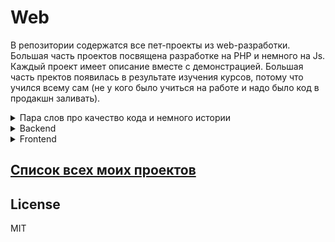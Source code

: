 # Web

В репозитории содержатся все пет-проекты из web-разработки. Большая часть  проектов посвящена разработке на PHP и немного на Js. Каждый проект имеет описание вместе с демонстрацией. Большая часть пректов появилась в результате изучения курсов, потому что учился всему сам (не у кого было учиться на работе и надо было код в продакшн заливать).

<details>
  <summary>Пара слов про качество кода и немного истории</summary>
  
  Web-разработка стала для меня одной из любимых сфер программирования с декабря 2017 г. До этого пробовал себя компьютерном зрении, машинном обучении - не зацепило. С/С++, Java, Python - языки с которыми я сталкивался в ходе поиска. 
  
  Коммерческой разработкой начал заниматься с мая 2018 совмещая с учёбой в вузе. В период учёбы кодил как мог, применяя в бою недавно прочитанное или что-то нарушающее принципы хорошего кода.
  
  Серъёзной разработкой с контролем качества кода я смог только в сентябре 2019 после выпуска из вуза смены пары мест работы. Full-time я работал как Flutter-разработчик в [Progressive Mobile][Pmobi] до конца 2019, где применялась Clean архитектура. 
  
  После работы в [Progressive Mobile][Pmobi] моё мировозрение на код изменилось. У меня получилсь сделать шажок к чистому коду, который вряд ли бы я самостоятельно смог сделать.
  
   Стараюсь самостоятельно учиться даже если отсутвует опытный разработчик,рок-звезда, мастер, сенпай, ментор. Сейчас учу Laravel  с последующей практикой паттернов проектирования (нашёл классный курс выходящий ещё совмешающий постепенное написание нормального кода и архитектуру). Эта стратегия позволят постепенно закрыть большое количество вопросов о существующих практиках в языке и познать интересующий инструмент.
</details>  

<details>
  <summary>Backend</summary>
  
 #### Чистое PHP

  |месяц.год создания |Название                                    | Docker |Db         |Завершённость     |
  |-------------------|--------------------------------------------|--------|-----------|------------------|
  |12.2017            |[First site][PurePHPFirstSite]              |-       | Mysql     |:white_check_mark:|
  |05.2018            |[Vedomost][PurePHPVedomost]                 |-       | Mysql     |:white_check_mark:|
  |04.2019            |[Bad SPA][BadSPA]                           |-       | Mysql     |:skull_and_crossbones:|
  |07.2019            |[Sandbox][PurePHPSandbox]                   |+       | Mysql     |:white_check_mark:|
  |07.2019            |[Sandbox PostgreSQL][HandbookPostgresql]    |+       | PostgreSQL|:white_check_mark:|
  |08.2019            |[Mail checker][MailCheck]                   |+       | -         |:white_check_mark:|
  |01.2020            |[Shvec patterns][ShvecTheory]               |+       | -         ||
  |01.2020            |[Drafts][Drafts]                            |-       | -         ||
  
 #### Symfony
  
  |месяц.год создания |Название                      | Docker |Db         |Завершённость     |
  |-------------------|------------------------------|--------|-----------|------------------|
  |05.2018            |[News CRUD][SymphonyNewsCrud] |-       | Mysql     |:white_check_mark:|

 #### Bitrix
  
  |месяц.год период создания |Название                      |Завершённость     |
  |--------------------------|------------------------------|------------------|
  |02.2019                   |[Bitrix samples][Bitrix]      |:white_check_mark:|

 #### ZF1
  
  |месяц.год создания |Название                      | Docker |Db         |Завершённость     |
  |-------------------|------------------------------|--------|-----------|------------------|
  |02.2019            |[Theory][ZfTherory]           |-       | Mysql     |:white_check_mark:|

####  Laravel
  
  |месяц.год создания |Название                                           | Docker |Db         |Завершённость     |
  |-------------------|---------------------------------------------------|--------|-----------|------------------|
  |07.2019            |[Eliseev master class][EliseevLaravelMasterClass]  |+       |PostrgreSQL|:skull_and_crossbones:|
  |01.2020            |[Afanasyev season 1][AfanasyevSeason1]             |-       | Mysql     |:white_check_mark:|
  |01.2020            |[Afanasyev season 2][AfanasyevSeason2]             |-       | Mysql     ||
  |01.2020            |[Afanasyev patterns][AfanasyevPatterns]            |-       | Mysql     ||

####  Yii2
  
  |месяц.год создания |Название                       | Docker |Db         |Завершённость     |
  |-------------------|------------------------------ |--------|-----------|------------------|
  |08.2019            |[Theory][Yii2Theory]           |+       | Mysql     |:white_check_mark:|
  |01.2020            |[Practice][Yii2Practice]       |-       | Mysql     |:white_check_mark:|

</details>  

<details>
  <summary>Frontend</summary>
  
  Для меня frontend является дополнительным, но важным умением. В коммерческой разработке я исполнял роль backend-разработчика, так что почти всегда я имел готовую вёрстку или существующий проект из-за чего frontend-разработке уделял меньше внимания. 
  
 В ходе работы я естественно сталкивался с js, jquery, bootstrap, по мере необходимости учился и применял знания на практике для заказчика. Изучение React (в свободное время) не только открывала новые и незаменимые на сегодняшний день инструменты являющиеся стандратом де-факто, но и знакомила с архитектурами управления состояними в UI-компонентах. Так уж получилось, что [курс по React][ReactCourse], который я покупал он дополнялся постоянно, поэтому есть значительные перерывы. Курс мне понравился очень сильно.
 
 В таблице представлены все мои пет-проекты, которые можно строго отнести к frontend-разработке.
  
  |месяц.год создания |Название                      | Js                       |CSS         |Завершённость     |
  |-------------------|------------------------------|--------------------------|------------|------------------|
  |02.2019            |[ToDo][ToDo]                  |React                     | Bootstrap  |:white_check_mark:|
  |02.2019            |[Star Wars wiki][StarWarsWiki]|React + HOC               | Bootstrap  |:white_check_mark:|
  |07.2019            |[Re store][ReStore]           |React + HOC + Redux       | Bootstrap  |:white_check_mark:|
  |08.2019            |[Form websocket][FormWS]      |pure js                   | Bootstrap  |:white_check_mark:|
  |01.2020            |[Sandbox build][SandboxBuild] |pure js + babel + webpack | SCSS       |:white_check_mark:|
  |01.2020            |[React hooks][ReactHooks]     |React hooks               | Bootstrap  |:white_check_mark:|

</details>   


## [Список всех моих проектов][ListAllMyProject]

License
----
MIT

[Pmobi]:<https://pmobi.ru/>

[PurePHPFirstSite]:<https://github.com/iebrosalin/public_web/tree/backend/pure_php/first_site>
[PurePHPVedomost]:<https://github.com/iebrosalin/public_web/tree/backend/pure_php/vedomost>
[BadSPA]:<https://github.com/iebrosalin/public_web/tree/backend/pure_php/bad_spa>
[PurePHPSandbox]:<https://github.com/iebrosalin/public_web/tree/backend/pure_php/sandbox>
[MailCheck]:<https://github.com/iebrosalin/public_web/tree/backend/pure_php/mail_check>
[HandbookPostgresql]:<https://github.com/iebrosalin/public_web/tree/backend/pure_php/handbook_postgresql>
[ShvecTheory]:<https://github.com/iebrosalin/public_web/tree/backend/theory/shvec>
[Drafts]:<https://github.com/iebrosalin/public_web/tree/backend/pure_php/drafts>

[EliseevLaravelMasterClass]:<https://github.com/iebrosalin/public_web/tree/backend/laravel/afanasyev/season1>
[AfanasyevSeason1]:<https://github.com/iebrosalin/public_web/tree/backend/laravel/afanasyev/season1>
[AfanasyevSeason2]:<https://github.com/iebrosalin/public_web/tree/backend/laravel/afanasyev/season2>
[AfanasyevPatterns]:<https://github.com/iebrosalin/public_web/tree/backend/laravel/afanasyev/patterns>

[Yii2Theory]:<https://github.com/iebrosalin/public_web/tree/backend/yii2/theory>
[Yii2Practice]:<https://github.com/iebrosalin/public_web/tree/backend/yii2/practice>

[ZfTherory]:<https://github.com/iebrosalin/public_web/tree/backend/zf/theory>

[Bitrix]:<https://github.com/iebrosalin/public_web/tree/backend/bitrix>
[SymphonyNewsCrud]:<https://github.com/iebrosalin/public_web/tree/backend/symphony/news_crud_panel>

[FormWS]:<https://github.com/iebrosalin/public_web/tree/frontend/form_websocket>
[ToDo]:<https://github.com/iebrosalin/public_web/tree/frontend/react/bura/todo>
[StarWarsWiki]:<https://github.com/iebrosalin/public_web/tree/frontend/react/bura/star-wars-db>
[ReStore]:<https://github.com/iebrosalin/public_web/tree/frontend/react/bura/re-store>
[SandboxBuild]:<https://github.com/iebrosalin/public_web/tree/frontend/sandbox-build>
[ReactHooks]:<https://github.com/iebrosalin/public_web/tree/frontend/react/bura/hooks>

[ListAllMyProject]:<https://github.com/iebrosalin/all_public_projects>
[ReactCourse]:<https://www.udemy.com/course/pro-react-redux/>
